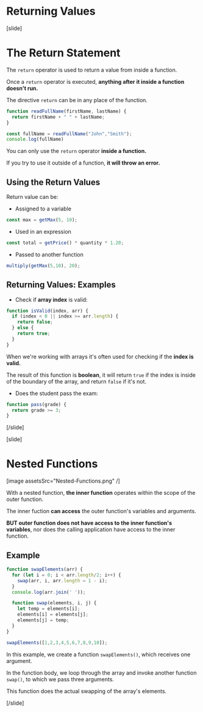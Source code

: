 # Returning Values

[slide]
# The Return Statement

The `return` operator is used to return a value from inside a function.

Once a `return` operator is executed, **anything after it inside a function doesn't run.**

The directive `return` can be in any place of the function.

``` js live
function readFullName(firstName, lastName) {
  return firstName + " " + lastName;
}

const fullName = readFullName("John","Smith");
console.log(fullName)
```

You can only use the `return` operator **inside a function.**

If you try to use it outside of a function, **it will throw an error.**

## Using the Return Values

Return value can be:

- Assigned to a variable

```js
const max = getMax(5, 10);
```

- Used in an expression

``` js
const total = getPrice() * quantity * 1.20;
```

- Passed to another function

``` js
multiply(getMax(5,10), 20);
```
## Returning Values: Examples

- Check if **array index** is valid:

``` js
function isValid(index, arr) {
  if (index < 0 || index >= arr.length) {
    return false;
  } else {
    return true;
  }
}
```

When we're working with arrays it's often used for checking if the **index is valid.**

The result of this function is **boolean**, it will return `true` if the index is inside of the boundary of the array, and return `false` if it's not.

- Does the student pass the exam:

```js
function pass(grade) {
  return grade >= 3;
}
```

[/slide]

[slide]
# Nested Functions
[image assetsSrc="Nested-Functions.png" /]

With a nested function, **the inner function** operates within the scope of the outer function.

The inner fuction **can access** the outer function's variables and arguments.

**BUT outer function does not have access to the inner function's variables**, nor does the calling application have access to the inner function.

## Example

```js
function swapElements(arr) {
  for (let i = 0; i < arr.length/2; i++) {
    swap(arr, i, arr.length – 1 - i);
  }
  console.log(arr.join(' '));

  function swap(elements, i, j) {
    let temp = elements[i];
    elements[i] = elements[j];
    elements[j] = temp;
  }
}

swapElements([1,2,3,4,5,6,7,8,9,10]);
```

In this example, we create a function `swapElements()`, which receives one argument. 

In the function body, we loop through the array and invoke another function `swap()`, to which we pass three arguments. 

This function does the actual swapping of the array's elements. 

[/slide]

